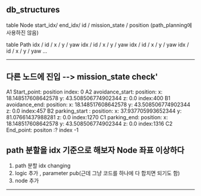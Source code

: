 db_structures
------------------------------------------------------------------

table Node
start_idx/ end_idx/ id / mission_state / position (path_planning에 사용하진 않음)

table Path
idx / id / x / y / yaw
idx / id / x / y / yaw
idx / id / x / y / yaw
idx / id / x / y / yaw
...

------------------------------------------------------------------
다른 노드에 진입 --> mission_state check'
---------------------------------------------------------------------
A1 Start_point: position 
	 index: 0
A2 avoidance_start:     position:
      x: 18.148517608642578
      y: 43.508506774902344
      z: 0.0
     index:400
B1 avoidance_end:     position:
      x: 18.148517608642578
      y: 43.508506774902344
      z: 0.0
      index:457
 B2 parking_start :     position:
      x: 37.937705993652344
      y: 81.07661437988281
      z: 0.0
      index:1270
  C1 parking_end:     position:
      x: 18.148517608642578
      y: 43.508506774902344
      z: 0.0
      index:1316
C2 End_point: positon :?
	index -1

path 분할을 idx 기준으로 해보자
 Node 좌표 이상하다
---------------------------------------------------------------------
1. path  분할 idx changing
2. logic 추가 , parameter pub(근데 그냥 코드를 하나에 다 합치면 되기도 함)
3. node 추가
----------------------------------------------------------------------


